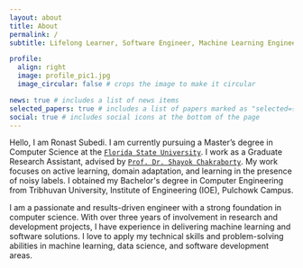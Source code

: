 ```yaml
---
layout: about
title: About
permalink: /
subtitle: Lifelong Learner, Software Engineer, Machine Learning Engineer

profile:
  align: right
  image: profile_pic1.jpg
  image_circular: false # crops the image to make it circular

news: true # includes a list of news items
selected_papers: true # includes a list of papers marked as "selected={true}"
social: true # includes social icons at the bottom of the page
---
```


Hello, I am Ronast Subedi. I am currently pursuing a Master’s degree in Computer Science at the [`Florida State University`](https://www.fsu.edu/). I work as a Graduate Research Assistant, advised by [`Prof. Dr. Shayok Chakraborty`](https://shayokch.com/). My work focuses on active learning, domain adaptation, and learning in the presence of noisy labels. I obtained my Bachelor's degree in Computer Engineering from Tribhuvan University, Institute of Engineering (IOE), Pulchowk Campus.

I am a passionate and results-driven engineer with a strong foundation in computer science. With over three years of involvement in research and development projects, I have experience in delivering machine learning and software solutions. I love to apply my technical skills and problem-solving abilities in machine learning, data science, and software development areas.

<!-- I thrive in dynamic environments and am committed to delivering projects on time and to specification.  -->

<!-- My background includes diverse research and industry projects, where I’ve gained experience in applying various deep learning techniques to develop software solutions for practical problems. I have worked with active learning, self-supervised learning, federated learning, image segmentation, object detection, and generative models like GANs and VAEs. I completed my undergraduate studies in Computer Engineering at  -->

